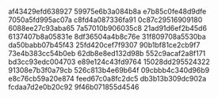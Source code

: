 af43429efd638927
59975e6b3a084b8a
e7b85c0fe48d9dfe
7050a5fd995ac07a
c8fd4a087336fa91
0c87c29516909180
6088ee27c93aba65
7a57010b906035c8
21ad91d6ef2b45d6
6137407b8a05831e
8df36504a4b8c76e
31f809708a5530ba
da50babb07b45f43
25fd420cef7f9307
90b1bf81ce2cb9f7
73e4b383cc54b0eb
62db8e8ed132d98b
552c9acaf2a8f171
bd3cc93edc004703
e89e124c43fd9764
15028dd295524322
91308e7b3f0a79cb
526c813b4e69b64f
09cbbb4c340d96b9
e8c76cb59a20e874
feed67c0a8fc2dc5
db3b13b309dc902a
fcdaa7d2e0b20c92
9f46b071855d4546

